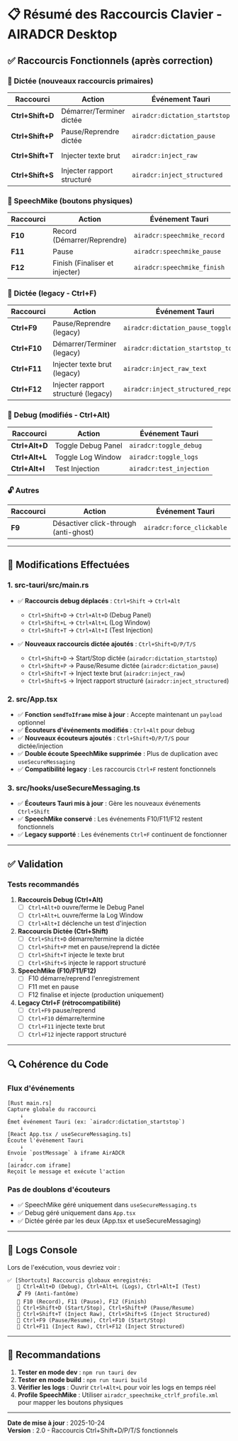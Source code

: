 # 📋 Résumé des Raccourcis Clavier - AIRADCR Desktop

## ✅ Raccourcis Fonctionnels (après correction)

### 🎤 Dictée (nouveaux raccourcis primaires)
| Raccourci | Action | Événement Tauri | Message iframe |
|-----------|--------|----------------|----------------|
| **Ctrl+Shift+D** | Démarrer/Terminer dictée | `airadcr:dictation_startstop` | `airadcr:toggle_recording` |
| **Ctrl+Shift+P** | Pause/Reprendre dictée | `airadcr:dictation_pause` | `airadcr:toggle_pause` |
| **Ctrl+Shift+T** | Injecter texte brut | `airadcr:inject_raw` | `airadcr:request_injection` (type: 'brut') |
| **Ctrl+Shift+S** | Injecter rapport structuré | `airadcr:inject_structured` | `airadcr:request_injection` (type: 'structuré') |

### 🎤 SpeechMike (boutons physiques)
| Raccourci | Action | Événement Tauri | Message iframe |
|-----------|--------|----------------|----------------|
| **F10** | Record (Démarrer/Reprendre) | `airadcr:speechmike_record` | `airadcr:toggle_recording` |
| **F11** | Pause | `airadcr:speechmike_pause` | `airadcr:toggle_pause` |
| **F12** | Finish (Finaliser et injecter) | `airadcr:speechmike_finish` | `airadcr:finalize_and_inject` |

### 🎤 Dictée (legacy - Ctrl+F)
| Raccourci | Action | Événement Tauri | Message iframe |
|-----------|--------|----------------|----------------|
| **Ctrl+F9** | Pause/Reprendre (legacy) | `airadcr:dictation_pause_toggle` | `airadcr:toggle_pause` |
| **Ctrl+F10** | Démarrer/Terminer (legacy) | `airadcr:dictation_startstop_toggle` | `airadcr:toggle_recording` |
| **Ctrl+F11** | Injecter texte brut (legacy) | `airadcr:inject_raw_text` | `airadcr:request_injection` (type: 'brut') |
| **Ctrl+F12** | Injecter rapport structuré (legacy) | `airadcr:inject_structured_report` | `airadcr:request_injection` (type: 'structuré') |

### 🎨 Debug (modifiés - Ctrl+Alt)
| Raccourci | Action | Événement Tauri |
|-----------|--------|----------------|
| **Ctrl+Alt+D** | Toggle Debug Panel | `airadcr:toggle_debug` |
| **Ctrl+Alt+L** | Toggle Log Window | `airadcr:toggle_logs` |
| **Ctrl+Alt+I** | Test Injection | `airadcr:test_injection` |

### 🔓 Autres
| Raccourci | Action | Événement Tauri |
|-----------|--------|----------------|
| **F9** | Désactiver click-through (anti-ghost) | `airadcr:force_clickable` |

---

## 🔧 Modifications Effectuées

### 1. **src-tauri/src/main.rs**
- ✅ **Raccourcis debug déplacés** : `Ctrl+Shift` → `Ctrl+Alt`
  - `Ctrl+Shift+D` → `Ctrl+Alt+D` (Debug Panel)
  - `Ctrl+Shift+L` → `Ctrl+Alt+L` (Log Window)
  - `Ctrl+Shift+T` → `Ctrl+Alt+I` (Test Injection)

- ✅ **Nouveaux raccourcis dictée ajoutés** : `Ctrl+Shift+D/P/T/S`
  - `Ctrl+Shift+D` → Start/Stop dictée (`airadcr:dictation_startstop`)
  - `Ctrl+Shift+P` → Pause/Resume dictée (`airadcr:dictation_pause`)
  - `Ctrl+Shift+T` → Inject texte brut (`airadcr:inject_raw`)
  - `Ctrl+Shift+S` → Inject rapport structuré (`airadcr:inject_structured`)

### 2. **src/App.tsx**
- ✅ **Fonction `sendToIframe` mise à jour** : Accepte maintenant un `payload` optionnel
- ✅ **Écouteurs d'événements modifiés** : `Ctrl+Alt` pour debug
- ✅ **Nouveaux écouteurs ajoutés** : `Ctrl+Shift+D/P/T/S` pour dictée/injection
- ✅ **Double écoute SpeechMike supprimée** : Plus de duplication avec `useSecureMessaging`
- ✅ **Compatibilité legacy** : Les raccourcis `Ctrl+F` restent fonctionnels

### 3. **src/hooks/useSecureMessaging.ts**
- ✅ **Écouteurs Tauri mis à jour** : Gère les nouveaux événements `Ctrl+Shift`
- ✅ **SpeechMike conservé** : Les événements F10/F11/F12 restent fonctionnels
- ✅ **Legacy supporté** : Les événements `Ctrl+F` continuent de fonctionner

---

## ✅ Validation

### Tests recommandés

1. **Raccourcis Debug (Ctrl+Alt)**
   - [ ] `Ctrl+Alt+D` ouvre/ferme le Debug Panel
   - [ ] `Ctrl+Alt+L` ouvre/ferme la Log Window
   - [ ] `Ctrl+Alt+I` déclenche un test d'injection

2. **Raccourcis Dictée (Ctrl+Shift)**
   - [ ] `Ctrl+Shift+D` démarre/termine la dictée
   - [ ] `Ctrl+Shift+P` met en pause/reprend la dictée
   - [ ] `Ctrl+Shift+T` injecte le texte brut
   - [ ] `Ctrl+Shift+S` injecte le rapport structuré

3. **SpeechMike (F10/F11/F12)**
   - [ ] F10 démarre/reprend l'enregistrement
   - [ ] F11 met en pause
   - [ ] F12 finalise et injecte (production uniquement)

4. **Legacy Ctrl+F (rétrocompatibilité)**
   - [ ] `Ctrl+F9` pause/reprend
   - [ ] `Ctrl+F10` démarre/termine
   - [ ] `Ctrl+F11` injecte texte brut
   - [ ] `Ctrl+F12` injecte rapport structuré

---

## 🔍 Cohérence du Code

### Flux d'événements
```
[Rust main.rs]
Capture globale du raccourci
    ↓
Émet événement Tauri (ex: `airadcr:dictation_startstop`)
    ↓
[React App.tsx / useSecureMessaging.ts]
Écoute l'événement Tauri
    ↓
Envoie `postMessage` à iframe AirADCR
    ↓
[airadcr.com iframe]
Reçoit le message et exécute l'action
```

### Pas de doublons d'écouteurs
- ✅ SpeechMike géré uniquement dans `useSecureMessaging.ts`
- ✅ Debug géré uniquement dans `App.tsx`
- ✅ Dictée gérée par les deux (App.tsx et useSecureMessaging)

---

## 📝 Logs Console

Lors de l'exécution, vous devriez voir :
```
✅ [Shortcuts] Raccourcis globaux enregistrés:
   🎨 Ctrl+Alt+D (Debug), Ctrl+Alt+L (Logs), Ctrl+Alt+I (Test)
   🔓 F9 (Anti-fantôme)
   🎤 F10 (Record), F11 (Pause), F12 (Finish)
   🎤 Ctrl+Shift+D (Start/Stop), Ctrl+Shift+P (Pause/Resume)
   💉 Ctrl+Shift+T (Inject Raw), Ctrl+Shift+S (Inject Structured)
   🎤 Ctrl+F9 (Pause/Resume), Ctrl+F10 (Start/Stop)
   💉 Ctrl+F11 (Inject Raw), Ctrl+F12 (Inject Structured)
```

---

## 🎯 Recommandations

1. **Tester en mode dev** : `npm run tauri dev`
2. **Tester en mode build** : `npm run tauri build`
3. **Vérifier les logs** : Ouvrir `Ctrl+Alt+L` pour voir les logs en temps réel
4. **Profile SpeechMike** : Utiliser `airadcr_speechmike_ctrlf_profile.xml` pour mapper les boutons physiques

---

**Date de mise à jour** : 2025-10-24  
**Version** : 2.0 - Raccourcis Ctrl+Shift+D/P/T/S fonctionnels
